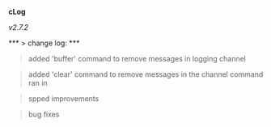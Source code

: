 **cLog**

*v2.7.2*

*** > change log: *** 

> added 'buffer' command to remove messages in logging channel

> added 'clear' command to remove messages in the channel command ran in

> spped improvements

> bug fixes

